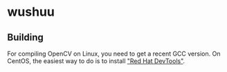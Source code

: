 wushuu
======

Building
--------
For compiling OpenCV on Linux, you need to get a recent GCC version.
On CentOS, the easiest way to do is to install ["Red Hat DevTools"](http://people.centos.org/tru/devtools-1.1/readme).
